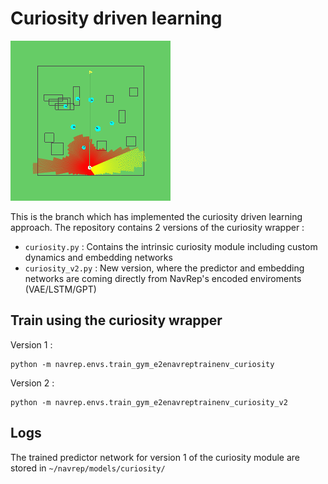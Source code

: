 # Curiosity driven learning 
![varch](media/curiosity_encoded_5_lstm.gif)

This is the branch which has implemented the curiosity driven learning approach.
The repository contains 2 versions of the curiosity wrapper :

- `curiosity.py`  : Contains the intrinsic curiosity module including custom dynamics and embedding networks
- `curiosity_v2.py` : New version, where the predictor and embedding networks are coming directly from NavRep's encoded enviroments (VAE/LSTM/GPT)


## Train using the curiosity wrapper
Version 1 : 
```
python -m navrep.envs.train_gym_e2enavreptrainenv_curiosity
```
Version 2 : 
```
python -m navrep.envs.train_gym_e2enavreptrainenv_curiosity_v2
```

## Logs
The trained predictor network for version 1 of the curiosity module are stored in `~/navrep/models/curiosity/`

